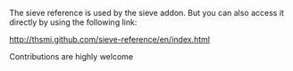 
The sieve reference is used by the sieve addon. But you can also access it directly by using the following link:

http://thsmi.github.com/sieve-reference/en/index.html


Contributions are highly welcome
